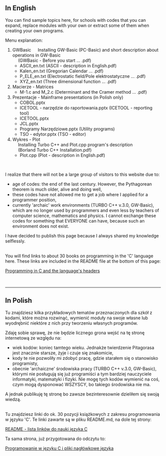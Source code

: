 ## In English

You can find sample topics here, for schools with codes that you can expand, replace modules with your own or extract some of them when creating your own programs. <br>

Menu explanation: <br>
1. GWBasic
&emsp; Installing GW-Basic (PC-Basic) and short description about operations in GW-Basic <br>
&emsp; (GWBasic - Before you start … .pdf)
   - ASCII_en.txt (ASCII - description in English.pdf)
   - Kalen_en.txt (Gregorian Calendar … .pdf)
   - P_ELE_en.txt (Electrostatic field/Pole elektrostatyczne … .pdf)
   - XYZ_en.txt (Three dimensional function … .pdf)
2. Macierze - Matrices
   - M-1.c and M_2.c (Determinant and the Cramer method … .pdf)
3. Prezentacje - Mainframe presentations (in Polish only)
   - COBOL.pptx
   - ICETOOL - narzędzie do raportowania.pptx (ICETOOL - reporting tool)
   - ICETOOL.pptx
   - JCL.pptx
   - Programy Narzędziowe.pptx (Utility programs)
   - TSO - edytor.pptx (TSO - editor)
4. Wykres - Plot <br>
&emsp; Installing Turbo C++ and Plot.cpp program's description <br>
&emsp; (Borland Turbo C++ Installation.pdf)
   - Plot.cpp (Plot - description in English.pdf)

<br>

I realize that there will not be a large group of visitors to this website due to: <br>
- age of codes: the end of the last century. However, the Pythagorean theorem is much older, alive and doing well, <br>
- these codes have not allowed me to get a job where I applied for a programmer position, <br>
- currently 'archaic' work environments (TURBO C++ v.3.0, GW-Basic), which are no longer used by programmers and even less by teachers of computer science, mathematics and physics. I cannot exchange these codes for something that EVERYONE can have, because such an environment does not exist. <br>

I have decided to publish this page because I always shared my knowledge selflessly. <br><br>

You will find links to about 30 books on programming in the 'C' language here. These links are included in the README file at the bottom of this page: <br>

[Programming in C and the language's headers](https://github.com/Artur1811/poradnik-c/)

<br>

***

## In Polish

Tu znajdziesz kilka przykładowych tematów przeznaczonych dla szkół z kodami, które można rozwinąć, wymienić moduły na swoje własne lub wyodrębnić niektóre z nich przy tworzeniu własnych programów. <br>

Zdaję sobie sprawę, że nie będzie licznego grona wejść na tę stronę internetową ze względu na: <br>
- wiek kodów: koniec tamtego wieku. Jednakże twierdzenie Pitagorasa jest znacznie starsze, żyje i czuje się znakomicie, <br>
- kody te nie pozwoliły mi zdobyć pracę, gdzie starałem się o stanowisko programisty, <br>
- obecnie 'archaiczne' środowiska pracy (TURBO C++ v.3.0, GW-Basic), którymi nie posługują się już programiści a tym bardziej nauczyciele informatyki, matematyki i fizyki. Nie mogę tych kodów wymienić na coś, czym mogą dysponować WSZYSCY, bo takiego środowiska nie ma. <br>

A jednak publikuję tę stronę bo zawsze bezinteresownie dzieliłem się swoją wiedzą. <br><br>


Tu znajdziesz linki do ok. 30 pozycji książkowych z zakresu programowania w języku 'C'. Te linki zawarte są w pliku README.md, na dole tej strony: <br>

[README - lista linków do nauki języka C](https://github.com/Artur1811/poradnik-c/)

Ta sama strona, już przygotowana do odczytu to: <br>

[Programowanie w języku C i pliki nagłówkowe języka](https://artur1811.github.io/poradnik-c/) 

<br>
